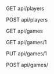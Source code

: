 GET api/players
<!-- Gets all players for distributing them to tournament bracket -->
POST api/players
<!-- Send array of players to the API when Roster component is submitted -->

GET api/games
<!-- Get a list of all games for determining tournament arrangement  -->
GET api/games/1
<!-- Gets current game information for display on the frontend -->
PUT api/games/1
<!-- Update current game information (when changing score/service/deuce/winner) -->
POST api/games/
<!-- Create a game with two players -->